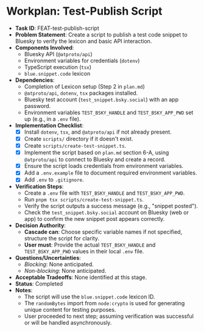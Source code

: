 # Workplan: Test-Publish Script

- **Task ID**: FEAT-test-publish-script
- **Problem Statement**: Create a script to publish a test code snippet to Bluesky to verify the lexicon and basic API interaction.
- **Components Involved**:
  - Bluesky API (`@atproto/api`)
  - Environment variables for credentials (`dotenv`)
  - TypeScript execution (`tsx`)
  - `blue.snippet.code` lexicon
- **Dependencies**:
  - Completion of Lexicon setup (Step 2 in `plan.md`)
  - `@atproto/api`, `dotenv`, `tsx` packages installed.
  - Bluesky test account (`test_snippet.bsky.social`) with an app password.
  - Environment variables `TEST_BSKY_HANDLE` and `TEST_BSKY_APP_PWD` set up (e.g., in a `.env` file).
- **Implementation Checklist**:
  - [x] Install `dotenv`, `tsx`, and `@atproto/api` if not already present.
  - [x] Create `scripts/` directory if it doesn't exist.
  - [x] Create `scripts/create-test-snippet.ts`.
  - [x] Implement the script based on `plan.md` section 6-A, using `@atproto/api` to connect to Bluesky and create a record.
  - [x] Ensure the script loads credentials from environment variables.
  - [x] Add a `.env.example` file to document required environment variables.
  - [x] Add `.env` to `.gitignore`.
- **Verification Steps**:
  - Create a `.env` file with `TEST_BSKY_HANDLE` and `TEST_BSKY_APP_PWD`.
  - Run `pnpm tsx scripts/create-test-snippet.ts`.
  - Verify the script outputs a success message (e.g., "snippet posted").
  - Check the `test_snippet.bsky.social` account on Bluesky (web or app) to confirm the new snippet post appears correctly.
- **Decision Authority**:
  - **Cascade can**: Choose specific variable names if not specified, structure the script for clarity.
  - **User must**: Provide the actual `TEST_BSKY_HANDLE` and `TEST_BSKY_APP_PWD` values in their local `.env` file.
- **Questions/Uncertainties**:
  - *Blocking*: None anticipated.
  - *Non-blocking*: None anticipated.
- **Acceptable Tradeoffs**: None identified at this stage.
- **Status**: Completed
- **Notes**:
  - The script will use the `blue.snippet.code` lexicon ID.
  - The `randomBytes` import from `node:crypto` is used for generating unique content for testing purposes.
  - User proceeded to next step; assuming verification was successful or will be handled asynchronously.

